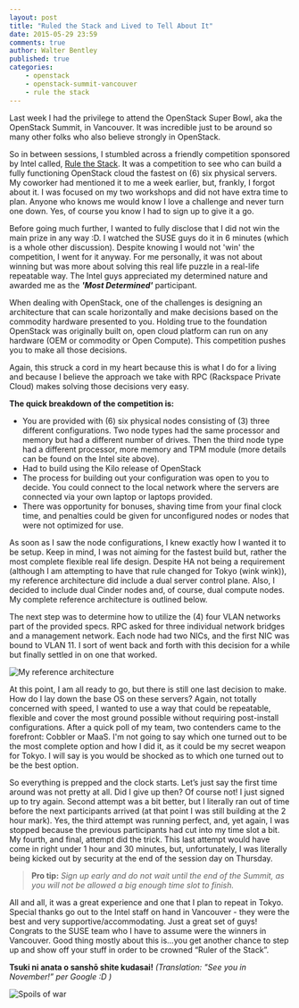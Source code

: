 ```yaml
---
layout: post
title: "Ruled the Stack and Lived to Tell About It"
date: 2015-05-29 23:59
comments: true
author: Walter Bentley
published: true
categories:
    - openstack
    - openstack-summit-vancouver
    - rule the stack
---
```


Last week I had the privilege to attend the OpenStack Super Bowl, aka the OpenStack Summit, in Vancouver.  It was incredible just to be around so many other folks who also believe strongly in OpenStack.

So in between sessions, I stumbled across a friendly competition sponsored by Intel called, [Rule the Stack](https://01.org/openstack/openstacksummitvancouverbc2015/rule-stack-vancouver).  It was a competition to see who can build a fully functioning OpenStack cloud the fastest on (6) six physical servers.  My coworker had mentioned it to me a week earlier, but, frankly, I forgot about it.  I was focused on my two workshops and did not have extra time to plan.  Anyone who knows me would know I love a challenge and never turn one down.  Yes, of course you know I had to sign up to give it a go.

Before going much further, I wanted to fully disclose that I did not win the main prize in any way :D.  I watched the SUSE guys do it in 6 minutes (which is a whole other discussion).  Despite knowing I would not 'win' the competition, I went for it anyway.  For me personally, it was not about winning but was more about solving this real life puzzle in a real-life repeatable way.  The Intel guys appreciated my determined nature and awarded me as the ***'Most Determined'*** participant.

When dealing with OpenStack, one of the challenges is designing an architecture that can scale horizontally and make decisions based on the commodity hardware presented to you.  Holding true to the foundation OpenStack was originally built on, open cloud platform can run on any hardware (OEM or commodity or Open Compute).  This competition pushes you to make all those decisions. 

Again, this struck a cord in my heart because this is what I do for a living and because  I believe the approach we take with RPC (Rackspace Private Cloud) makes solving those decisions very easy.

**The quick breakdown of the competition is:**

* You are provided with (6) six physical nodes consisting of (3) three different configurations.  Two node types had the same processor and memory but had a different number of drives.  Then the third node type had a different processor, more memory and TPM module (more details can be found on the Intel site above).
* Had to build using the Kilo release of OpenStack
* The process for building out your configuration was open to you to decide.  You could connect to the local network where the servers are connected via your own laptop or laptops provided.
* There was opportunity for bonuses, shaving time from your final clock time, and penalties could be given for unconfigured nodes or nodes that were not optimized for use.

As soon as I saw the node configurations, I knew exactly how I wanted it to be setup.  Keep in mind, I was not aiming for the fastest build but, rather the most complete flexible real life design.  Despite HA not being a requirement (although I am attempting to have that rule changed for Tokyo (wink wink)), my reference architecture did include a dual server control plane.  Also, I decided to include dual Cinder nodes and, of course, dual compute nodes.  My complete reference architecture is outlined below.

The next step was to determine how to utilize the (4) four VLAN networks part of the provided specs.  RPC asked for three individual network bridges and a management network.  Each node had two NICs, and the first NIC was bound to VLAN 11.  I sort of went back and forth with this decision for a while but finally settled in on one that worked.

![My reference architecture](http://www.hitchnyc.com/content/images/2015/05/rulethestack-ref.png)

At this point, I am all ready to go, but there is still one last decision to make.  How do I lay down the base OS on these servers?  Again, not totally concerned with speed, I wanted to use a way that could be repeatable, flexible and cover the most ground possible without requiring post-install configurations.  After a quick poll of my team, two contenders came to the forefront: Cobbler or MaaS.  I'm not going to say which one turned out to be the most complete option and how I did it, as it could be my secret weapon for Tokyo.  I will say is you would be shocked as to which one turned out to be the best option.

So everything is prepped and the clock starts.  Let’s just say the first time around was not pretty at all.  Did I give up then?  Of course not!  I just signed up to try again.  Second attempt was a bit better, but I literally ran out of time before the next participants arrived (at that point I was still building at the 2 hour mark).  Yes, the third attempt was running perfect, and, yet again, I was stopped because the previous participants had cut into my time slot a bit. My fourth, and final, attempt did the trick. This last attempt would have come in right under 1 hour and 30 minutes, but, unfortunately, I was literally being kicked out by security at the end of the session day on Thursday. 

>**Pro tip:** *Sign up early and do not wait until the end of the Summit, as you will not be allowed a big enough time slot to finish.*

All and all, it was a great experience and one that I plan to repeat in Tokyo.  Special thanks go out to the Intel staff on hand in Vancouver - they were the best and very supportive/accommodating.  Just a great set of guys!  Congrats to the SUSE team who I have to assume were the winners in Vancouver.  Good thing mostly about this is...you get another chance to step up and show off your stuff in order to be crowned “Ruler of the Stack”.  

**Tsuki ni anata o sanshō shite kudasai!** *(Translation: "See you in November!” per Google :D )*

![Spoils of war](http://www.hitchnyc.com/content/images/2015/05/rts-pic2.jpeg)